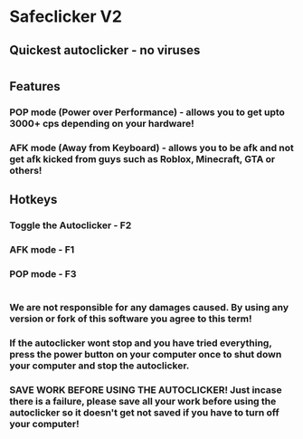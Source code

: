 # Safeclicker V2
## Quickest autoclicker - no viruses

#

## Features
### POP mode (Power over Performance) - allows you to get upto 3000+ cps depending on your hardware!
### AFK mode (Away from Keyboard) - allows you to be afk and not get afk kicked from guys such as Roblox, Minecraft, GTA or others!

## Hotkeys
### Toggle the Autoclicker - F2
### AFK mode - F1
### POP mode - F3

#

### We are not responsible for any damages caused. By using any version or fork of this software you agree to this term!
### If the autoclicker wont stop and you have tried everything, press the power button on your computer once to shut down your computer and stop the autoclicker.
### SAVE WORK BEFORE USING THE AUTOCLICKER! Just incase there is a failure, please save all your work before using the autoclicker so it doesn't get not saved if you have to turn off your computer!
